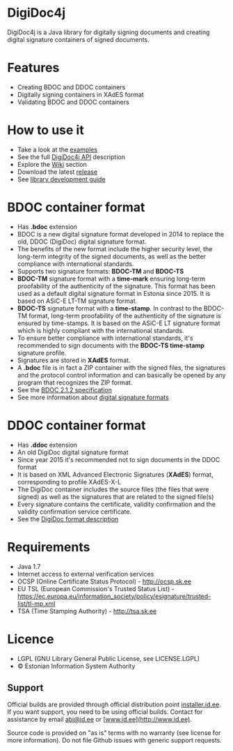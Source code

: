 # DigiDoc4j
DigiDoc4j is a Java library for digitally signing documents and creating digital signature containers of signed documents.

# Features
* Creating BDOC and DDOC containers
* Digitally signing containers in XAdES format
* Validating BDOC and DDOC containers

# How to use it
* Take a look at the [examples](https://github.com/open-eid/digidoc4j/wiki/Examples-of-using-it)
* See the full [DigiDoc4j API](http://open-eid.github.io/digidoc4j/) description
* Explore the [Wiki](https://github.com/open-eid/digidoc4j/wiki) section
* Download the latest [release](https://github.com/open-eid/digidoc4j/releases)
* See [library development guide](https://github.com/open-eid/digidoc4j/wiki/Development)

# BDOC container format
* Has **.bdoc** extension
* BDOC is a new digital signature format developed in 2014 to replace the old, DDOC (DigiDoc) digital signature format. 
* The benefits of the new format include the higher security level, the long-term integrity of the signed documents, as well as the better compliance with international standards.
* Supports two signature formats: **BDOC-TM** and **BDOC-TS**
* **BDOC-TM** signature format with a **time-mark** ensuring long-term proofability of the authenticity of the signature. This format has been used as a default digital signature format in Estonia since 2015. It is based on ASiC-E LT-TM signature format.
* **BDOC-TS** signature format with a **time-stamp**. In contrast to the BDOC-TM format, long-term proofability of the authenticity of the signature is ensured by time-stamps. It is based on the ASiC-E LT signature format which is highly compliant with the international standards.
* To ensure better compliance with international standards, it's recommended to sign documents with the **BDOC-TS time-stamp** signature profile.
* Signatures are stored in **XAdES** format.
* A **.bdoc** file is in fact a ZIP container with the signed files, the signatures and the protocol control information and can basically be opened by any program that recognizes the ZIP format.
* See the [BDOC 2.1.2 specification](http://id.ee/public/bdoc-spec212-eng.pdf)
* See more information about [digital signature formats](http://www.id.ee/index.php?id=36108)

# DDOC container format
* Has **.ddoc** extension
* An old DigiDoc digital signature format
* Since year 2015 it's recommended not to sign documents in the DDOC format
* It is based on XML Advanced Electronic Signatures (**XAdES**) format, corresponding to  profile XAdES-X-L
* The DigiDoc container includes the source files (the files that were signed) as well as the signatures that are related to the signed file(s)
* Every signature contains the certificate, validity confirmation and the validity confirmation service certificate.
* See the [DigiDoc format description](http://www.id.ee/public/DigiDoc_format_1.3.pdf)

# Requirements
* Java 1.7
* Internet access to external verification services
 * OCSP (Online Certificate Status Protocol) - http://ocsp.sk.ee
 * EU TSL (European Commission's Trusted Status List) - https://ec.europa.eu/information_society/policy/esignature/trusted-list/tl-mp.xml
 * TSA (Time Stamping Authority) - http://tsa.sk.ee

# Licence
* LGPL (GNU Library General Public License, see LICENSE.LGPL)
* © Estonian Information System Authority

## Support
Official builds are provided through official distribution point [installer.id.ee](https://installer.id.ee). If you want support, you need to be using official builds. Contact for assistance by email [abi@id.ee](mailto:abi@id.ee) or [www.id.ee](http://www.id.ee).

Source code is provided on "as is" terms with no warranty (see license for more information). Do not file Github issues with generic support requests.
